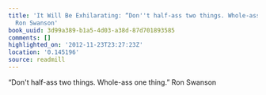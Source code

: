 ```yaml
---
title: 'It Will Be Exhilarating: “Don''t half-ass two things. Whole-ass one thing.”
  Ron Swanson'
book_uuid: 3d99a389-b1a5-4d03-a38d-87d701893585
comments: []
highlighted_on: '2012-11-23T23:27:23Z'
location: '0.145196'
source: readmill
---
```


“Don't half-ass two things. Whole-ass one thing.” Ron Swanson